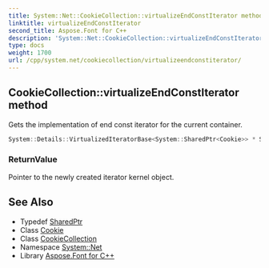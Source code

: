 ```yaml
---
title: System::Net::CookieCollection::virtualizeEndConstIterator method
linktitle: virtualizeEndConstIterator
second_title: Aspose.Font for C++
description: 'System::Net::CookieCollection::virtualizeEndConstIterator method. Gets the implementation of end const iterator for the current container in C++.'
type: docs
weight: 1700
url: /cpp/system.net/cookiecollection/virtualizeendconstiterator/
---
```

## CookieCollection::virtualizeEndConstIterator method


Gets the implementation of end const iterator for the current container.

```cpp
System::Details::VirtualizedIteratorBase<System::SharedPtr<Cookie>> * System::Net::CookieCollection::virtualizeEndConstIterator() const override
```


### ReturnValue

Pointer to the newly created iterator kernel object.

## See Also

* Typedef [SharedPtr](../../../system/sharedptr/)
* Class [Cookie](../../cookie/)
* Class [CookieCollection](../)
* Namespace [System::Net](../../)
* Library [Aspose.Font for C++](../../../)
